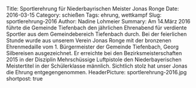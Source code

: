 Title: Sportlerehrung für Niederbayrischen Meister Jonas Ronge
Date: 2016-03-15
Category: schießen
Tags: ehrung, wettkampf
Slug: sportlerehrung-2016
Author: Nadine Lohmeier
Summary: Am 14.März 2016 führte die Gemeinde Tiefenbach den jährlichen Ehrenabend für verdiente Sportler aus dem Gemeindebereich Tiefenbach durch. Bei der feierlichen Stunde wurde aus unserem Verein Jonas Ronge mit der bronzenen Ehrenmedaille vom 1. Bürgermeister der Gemeinde Tiefenbach, Georg Silbereisen ausgezeichnet. Er erreichte bei den Bezirksmeisterschaften 2015 in der Disziplin Mehrschüssige Luftpistole den Niederbayerischen Meistertitel in der Schülerklasse männlich. Sichtlich stolz hat unser Jonas die Ehrung entgegengenommen.
HeaderPicture: sportlerehrung-2016.jpg
shortpost: true
